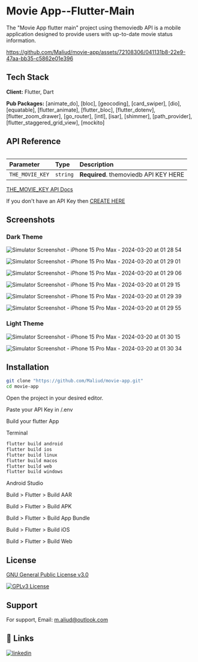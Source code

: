 

# Movie App--Flutter-Main

The "Movie App flutter main" project using themoviedb API is a mobile application designed to provide users with up-to-date movie status information. 



https://github.com/Maliud/movie-app/assets/72108306/041131b8-22e9-47aa-bb35-c5862e01e396


## Tech Stack

**Client:** Flutter, Dart

**Pub Packages:** [animate_do], [bloc], [geocoding], [card_swiper], [dio], [equatable], [flutter_animate], [flutter_bloc], [flutter_dotenv], [flutter_zoom_drawer], [go_router], [intl], [isar], [shimmer], [path_provider], [flutter_staggered_grid_view], [mockito]
## API Reference

```/.env
```

| Parameter | Type     | Description                |
| :-------- | :------- | :------------------------- |
| `THE_MOVIE_KEY` | `string` | **Required**.  themoviedb API  KEY HERE |

[THE_MOVIE_KEY  API Docs ](https://developer.themoviedb.org/docs/getting-started)

If you don't have an API Key then [CREATE HERE](https://developer.themoviedb.org/docs/getting-started)

## Screenshots


### Dark Theme

![Simulator Screenshot - iPhone 15 Pro Max - 2024-03-20 at 01 28 54](https://github.com/Maliud/movie-app/assets/72108306/b05d484d-b6dc-4996-b11d-f13464d072ce)

![Simulator Screenshot - iPhone 15 Pro Max - 2024-03-20 at 01 29 01](https://github.com/Maliud/movie-app/assets/72108306/e838fb38-5342-4412-af2c-23f56bcdbf73)

![Simulator Screenshot - iPhone 15 Pro Max - 2024-03-20 at 01 29 06](https://github.com/Maliud/movie-app/assets/72108306/aab0fe49-62ff-4661-86d3-a284359d451a)

![Simulator Screenshot - iPhone 15 Pro Max - 2024-03-20 at 01 29 15](https://github.com/Maliud/movie-app/assets/72108306/90b261c9-6339-445e-9fd4-fd85a33bc4ff)

![Simulator Screenshot - iPhone 15 Pro Max - 2024-03-20 at 01 29 39](https://github.com/Maliud/movie-app/assets/72108306/63802d9a-76a3-4b7b-8c24-69f808d6f6a0)

![Simulator Screenshot - iPhone 15 Pro Max - 2024-03-20 at 01 29 55](https://github.com/Maliud/movie-app/assets/72108306/5c4a9034-7830-4eda-811c-d0000ac8e3a2)


### Light Theme

![Simulator Screenshot - iPhone 15 Pro Max - 2024-03-20 at 01 30 15](https://github.com/Maliud/movie-app/assets/72108306/fc8cea4a-bb5b-43dd-8b94-3dc3f6bb5498)

![Simulator Screenshot - iPhone 15 Pro Max - 2024-03-20 at 01 30 34](https://github.com/Maliud/movie-app/assets/72108306/7b235874-0b2f-4cbc-be24-c642aaa0454c)



## Installation

```bash
git clone "https://github.com/Maliud/movie-app.git"
cd movie-app
```

Open the project in your desired editor.

Paste your API Key in /.env

Build your flutter App

Terminal
```bash
flutter build android
flutter build ios
flutter build linux
flutter build macos
flutter build web
flutter build windows
```

Android Studio

Build > Flutter > Build AAR

Build > Flutter > Build APK

Build > Flutter > Build App Bundle

Build > Flutter > Build iOS

Build > Flutter > Build Web
## License

[GNU General Public License v3.0](https://github.com/Maliud/weather-app-flutter-main/blob/main/LICENCE)

[![GPLv3 License](https://img.shields.io/badge/License-GPL%20v3-yellow.svg)](https://opensource.org/license/gpl-3-0/)


## Support

For support, Email: m.aliud@outlook.com


## 🔗 Links
[![linkedin](https://img.shields.io/badge/linkedin-0A66C2?style=for-the-badge&logo=linkedin&logoColor=white)](https://www.linkedin.com/in/muhammed-ali-ud-ali76/)

